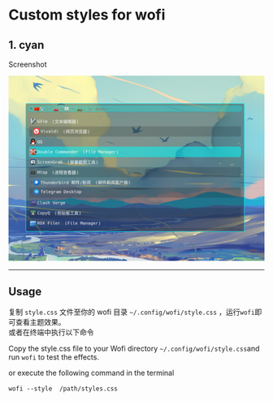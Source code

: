 # Custom styles for wofi 

## 1. cyan  

Screenshot 

![](./cyan/cyan.png)


--------------------
## Usage

复制 ``style.css`` 文件至你的 wofi 目录 ``~/.config/wofi/style.css`` ，运行``wofi``即可查看主题效果。  
或者在终端中执行以下命令

Copy the style.css file to your Wofi directory ``~/.config/wofi/style.css``and run ``wofi`` to test the effects.  

or execute the following command in the terminal

```shell
wofi --style  /path/styles.css
```


